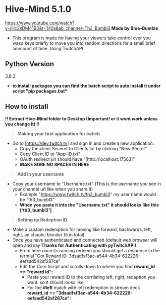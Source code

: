 # Hive-Mind 5.1.0
 https://www.youtube.com/watch?v=jHc2sDM41B0&t=140s&ab_channel=Th3_Bumbl3
**Made by Blue-Bumble**
- This program is made for having your viewers take control over you wasd keys briefly to move you into random directions for a small brief ammount of time. Using TwitchAPI
## Python Version
3.8.2
*	**to install packages you can find the batch script to auto install it under script "pip packages.bat"**
## How to install
**!! Extract Hive-Mind folder to Desktop (Important! or it wont work unless you change it) !!**


> **Making your first application for twtich** 
> 
* Go to [https://dev.twitch.tv] and sign in and create a new application.
  *  Copy the client Seceret to Clients.txt by clicking "New Secret" 
  *  Copy Client ID to "App-ID.txt"
  *  OAuth redirect url should have "[http://localhost:17563]"
  *  **MAKE SURE NO SPACES IN HERE**
  
> **Add in your username** 
> 
* Copy your username to "Username.txt" (This is the username you see in your channel url like when you share it)
	*  Example "https://www.twitch.tv/th3_bumbl3" my user name would be "th3_bumbl3"
	*  **When you paste it into the "Username.txt" it should looks like this ['th3_bumbl3']**

> **Setting up Redeption ID** 

* Make a custom redemption for moving like forward, backwards, left, right, an chaotic blunder (5 in total).
* Once you have authenticated and connected (default web browser will open and say **Thanks for Authenticating with pyTwitchAPI!**
	*  From here once its running redeem you should get a response in the termial "Got Reward ID: 3dsadfsf3ac-a544-4b34-622226-eefsad542sf287ce"
	*  Edit the Core Script and scrolls down to where you find **reward_id == "reward id":**
		* Paste your reward ID to the corrilating left, right, redeption you want. so it should looks like   
		* For the **#left** match with left redemption in stream deck **reward_id == "3dsadfsf3ac-a544-4b34-622226-eefsad542sf287ce":**
